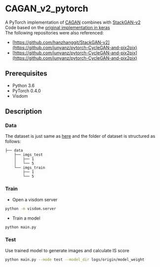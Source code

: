 # CAGAN_v2_pytorch
A PyTorch implementation of [CAGAN](https://arxiv.org/abs/1709.04695) combines with [StackGAN-v2](https://arxiv.org/abs/1710.10916)  
Code based on the [original implementation in keras](https://github.com/shaoanlu/Conditional-Analogy-GAN-keras)  
The following repositories were also referenced:   
- [https://github.com/hanzhanggit/StackGAN-v2](https://github.com/junyanz/pytorch-CycleGAN-and-pix2pix)
- [https://github.com/junyanz/pytorch-CycleGAN-and-pix2pix](https://github.com/junyanz/pytorch-CycleGAN-and-pix2pix)  

## Prerequisites
- Python 3.6
- PyTorch 0.4.0
- Visdom

## Description
### Data
The dataset is just same as [here](https://github.com/shaoanlu/Conditional-Analogy-GAN-keras/blob/master/README.md#description) and the folder of dataset is structured as follows: 
```
├── data
    ├── imgs_test
    │   ├── 1
    │   └── 5
    └── imgs_train
        ├── 1
        └── 5

```

### Train
- Open a visdom server  
```bash
python -m visdom.server
```
- Train a model  
```bash
python main.py
```

### Test
Use trained model to generate images and calculate IS score  
```bash
python main.py --mode test --model_dir logs/origin/model_weight
```

